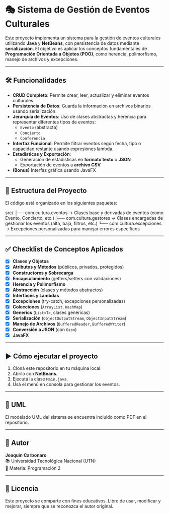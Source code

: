 # 🎭 Sistema de Gestión de Eventos Culturales

Este proyecto implementa un sistema para la gestión de eventos culturales utilizando **Java** y **NetBeans**, con persistencia de datos mediante **serialización**. El objetivo es aplicar los conceptos fundamentales de **Programación Orientada a Objetos (POO)**, como herencia, polimorfismo, manejo de archivos y excepciones.

---

## 🛠️ Funcionalidades

- **CRUD Completo**: Permite crear, leer, actualizar y eliminar eventos culturales.
- **Persistencia de Datos**: Guarda la información en archivos binarios usando serialización.
- **Jerarquía de Eventos**: Uso de clases abstractas y herencia para representar diferentes tipos de eventos:
  - `Evento` (abstracta)
  - `Concierto`
  - `Conferencia`
- **Interfaz Funcional**: Permite filtrar eventos según fecha, tipo o capacidad restante usando expresiones lambda.
- **Estadísticas y Exportación**:
  - Generación de estadísticas en **formato texto** o **JSON**
  - Exportación de eventos a **archivo CSV**
- **(Bonus)** Interfaz gráfica usando JavaFX

---

## 📁 Estructura del Proyecto

El código está organizado en los siguientes paquetes:

src/
├── com.cultura.eventos       → Clases base y derivadas de eventos (como Evento, Concierto, etc.)
├── com.cultura.gestores      → Clases encargadas de gestionar los eventos (alta, baja, filtros, etc.)
└── com.cultura.excepciones   → Excepciones personalizadas para manejar errores específicos

---

## ✅ Checklist de Conceptos Aplicados

- [x] **Clases y Objetos**
- [x] **Atributos y Métodos** (públicos, privados, protegidos)
- [x] **Constructores y Sobrecarga**
- [x] **Encapsulamiento** (getters/setters con validaciones)
- [x] **Herencia y Polimorfismo**
- [x] **Abstracción** (clases y métodos abstractos)
- [x] **Interfaces y Lambdas**
- [x] **Excepciones** (try-catch, excepciones personalizadas)
- [x] **Colecciones** (`ArrayList`, `HashMap`)
- [x] **Generics** (`List<T>`, clases genéricas)
- [x] **Serialización** (`ObjectOutputStream`, `ObjectInputStream`)
- [x] **Manejo de Archivos** (`BufferedReader`, `BufferedWriter`)
- [x] **Conversión a JSON** (con `Gson`)
- [x] **JavaFX**

---

## ▶️ Cómo ejecutar el proyecto

1. Cloná este repositorio en tu máquina local.
2. Abrilo con **NetBeans**.
3. Ejecutá la clase `Main.java`.
4. Usá el menú en consola para gestionar los eventos.

---

## 📸 UML

El modelado UML del sistema se encuentra incluido como PDF en el repositorio.

---

## 👤 Autor

**Joaquin Carbonaro**  
📚 Universidad Tecnológica Nacional (UTN)  
🧠 Materia: Programación 2

---

## 🧾 Licencia

Este proyecto se comparte con fines educativos. Libre de usar, modificar y mejorar, siempre que se reconozca el autor original.

